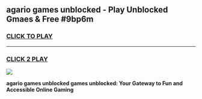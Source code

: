 
## agario games unblocked - Play Unblocked Gmaes & Free #9bp6m
<h3>
<a href="https://news.freeplayer.one?title=agario_games_unblocked&ref=03M">CLICK TO PLAY</a></h3>
<hr>

<h3>
<a href="https://news.freeplayer.one?title=agario_games_unblocked&ref=03M">CLICK 2 PLAY</a>
  
</h3>

<a href="https://news.freeplayer.one?title=agario_games_unblocked&ref=03M"><img src="https://clearcache.store/games.png"></a>


**agario games unblocked games unblocked: Your Gateway to Fun and Accessible Online Gaming**
